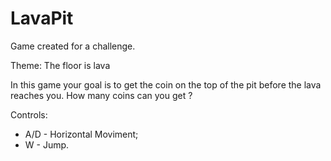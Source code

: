 # LavaPit
Game created for a challenge.

Theme: The floor is lava

In this game your goal is to get the coin on the top of the pit before the lava reaches you. How many coins can you get ?

Controls:
* A/D - Horizontal Moviment;
* W - Jump.